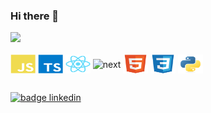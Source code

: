 ### Hi there 👋

<div>
  <a href="https://github.com/gustavoaraujofe">
  <img height="180em" src="https://github-readme-stats.vercel.app/api?username=gustavoaraujofe&show_icons=true&theme=dracula&include_all_commits=true&count_private=true" />
  </a>
</div>
<div style="display: inline_block"><br>
  <img align="center" alt="js" height="30" width="40" src="https://raw.githubusercontent.com/devicons/devicon/master/icons/javascript/javascript-plain.svg" />
  <img align="center" alt="ts" height="30" width="40" src="https://raw.githubusercontent.com/devicons/devicon/master/icons/typescript/typescript-plain.svg" />
  <img align="center" alt="React" height="30" width="40" src="https://raw.githubusercontent.com/devicons/devicon/master/icons/react/react-original.svg" />
  <img align="center" alt="next" height="30" width="40" src="https://cdn.jsdelivr.net/gh/devicons/devicon/icons/nextjs/nextjs-original.svg" />
  <img align="center" alt="html" height="30" width="40" src="https://raw.githubusercontent.com/devicons/devicon/master/icons/html5/html5-original.svg" />
  <img align="center" alt="css" height="30" width="40" src="https://raw.githubusercontent.com/devicons/devicon/master/icons/css3/css3-original.svg" />
  <img align="center" alt="python" height="30" width="40" src="https://raw.githubusercontent.com/devicons/devicon/master/icons/python/python-original.svg" />
</div>

##
<div>
  <a href='https://www.linkedin.com/in/gustavoaraujofe' targert="_blank"><img alt="badge linkedin" src="https://img.shields.io/badge/-LinkedIn-blue?style=flat-square&logo=Linkedin&logoColor=white" />
</div>
